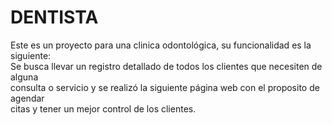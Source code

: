 # DENTISTA
Este es un proyecto para una clinica odontológica, su funcionalidad es la siguiente:</br>
Se busca llevar un registro detallado de todos los clientes que necesiten de alguna<br/>
consulta o servicio y se realizó la siguiente página web con el proposito de agendar <br/>
citas y tener un mejor control de los clientes.
